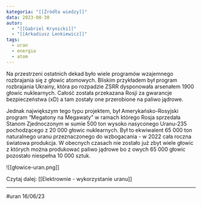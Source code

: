 ```yaml
---
kategoria: "[[Źródła wiedzy]]"
data: 2023-08-30
autor:
  - "[[Gabriel Krynicki]]"
  - "[[Arkadiusz Lenkiewicz]]"
tags:
  - uran
  - energia
  - atom
---
```


Na przestrzeni ostatnich dekad było wiele programów wzajemnego rozbrajania się z głowic atomowych. Bliskim przykładem był program rozbrajania Ukrainy, która po rozpadzie ZSRR dysponowała arsenałem 1900 głowic nuklearnych. Całość została przekazana Rosji za gwarancje bezpieczeństwa (xD) a tam zostały one przerobione na paliwo jądrowe. 

Jednak największym tego typu projektem, był Amerykańsko-Rosyjski program “Megatony na Megawaty” w ramach którego Rosja sprzedała Stanom Zjednoczonym w sumie 500 ton wysoko nasyconego Uranu-235 pochodzącego z 20 000 głowic nuklearnych. Był to ekwiwalent 65 000 ton naturalnego uranu przeznaczonego do wzbogacania - w 2022 cała roczna światowa produkcja. W obecnych czasach nie zostało już zbyt wiele głowic z których można produkować paliwo jądrowe bo z owych 65 000 głowic pozostało niespełna 10 000 sztuk.

![[głowice-uran.png]]

Czytaj dalej: [[Elektrownie - wykorzystanie uranu]]

-----------------
#uran 16/06/23
